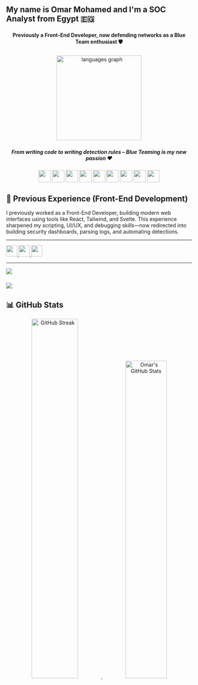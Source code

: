 <h2 align="left">My name is Omar Mohamed and I'm a SOC Analyst from Egypt 🇪🇬</h2>

###

<h4 align="center">Previously a Front-End Developer, now defending networks as a Blue Team enthusiast 🛡️</h4>

###

<div align="center">
  <img src="https://github-readme-stats.vercel.app/api/top-langs?username=OMARMOHAMED672&locale=en&hide_title=false&layout=compact&card_width=375&langs_count=50&theme=dracula&hide_border=false" height="230" alt="languages graph"  />
</div>

###

<h5 align="center">From writing code to writing detection rules – Blue Teaming is my new passion ❤</h5>

###

<div align="center">
  <!-- Cybersecurity Tools -->
  <img src="https://img.shields.io/badge/Wireshark-1679A7?logo=wireshark&logoColor=white&style=for-the-badge" height="33" />
  <img src="https://img.shields.io/badge/Splunk-000000?logo=splunk&logoColor=white&style=for-the-badge" height="33" />
  <img src="https://img.shields.io/badge/Wazuh-0266C8?logo=wazuh&logoColor=white&style=for-the-badge" height="33" />
  <img src="https://img.shields.io/badge/Suricata-F03C2E?logo=suricata&logoColor=white&style=for-the-badge" height="33" />
  <img src="https://img.shields.io/badge/TryHackMe-212C42?logo=tryhackme&logoColor=white&style=for-the-badge" height="33" />
  <img src="https://img.shields.io/badge/AlienVault OTX-FF6F00?style=for-the-badge&logo=virustotal&logoColor=white" height="33" />
  <img src="https://img.shields.io/badge/MITRE ATT%26CK-000000?style=for-the-badge&logo=mitre&logoColor=white" height="33" />
  <img src="https://img.shields.io/badge/Python-3776AB?logo=python&logoColor=white&style=for-the-badge" height="33" />
  <img src="https://img.shields.io/badge/PowerShell-5391FE?logo=powershell&logoColor=white&style=for-the-badge" height="33" />
</div>

###

## 🔁 Previous Experience (Front-End Development)

I previously worked as a Front-End Developer, building modern web interfaces using tools like React, Tailwind, and Svelte. This experience sharpened my scripting, UI/UX, and debugging skills—now redirected into building security dashboards, parsing logs, and automating detections.

---

<div align="left">
  <a href="https://www.facebook.com/omar.amer.750546">
     <img src="https://img.shields.io/static/v1?message=Facebook&logo=facebook&label=&color=1877F2&logoColor=white&labelColor=&style=for-the-badge" height="30" />
  </a>
  <a href="https://wa.me/01113923298">
     <img src="https://img.shields.io/static/v1?message=Whatsapp&logo=whatsapp&label=&color=25D366&logoColor=white&labelColor=&style=for-the-badge" height="30" />
  </a>
  <a href="https://www.linkedin.com/in/omar-amer-b6b095266/">
     <img src="https://img.shields.io/static/v1?message=LinkedIn&logo=linkedin&label=&color=0077B5&logoColor=white&labelColor=&style=for-the-badge" height="30" />
  </a>
</div>

---

<div align="left">
  <img src="https://github-profile-trophy.vercel.app/?username=OMARMOHAMED672&theme=dracula" />
</div>

###

<div align="left">
  <img src="https://visitor-badge.laobi.icu/badge?page_id=OMARMOHAMED672.OMARMOHAMED672&" />
</div>

###

## 📊 GitHub Stats

<div align="center">
  <a href="https://github.com/OMARMOHAMED672">
    <img src="https://github-readme-streak-stats.herokuapp.com/?user=OMARMOHAMED672&theme=dark" alt="GitHub Streak" width="50%"/>
  </a>
  <a href="https://github.com/OMARMOHAMED672">
    <img src="https://github-readme-stats.vercel.app/api?username=OMARMOHAMED672&show_icons=true&title_color=fff&icon_color=79ff97&text_color=9f9f9f&bg_color=151515" alt="Omar's GitHub Stats" width="47%" />
  </a>
</div>
